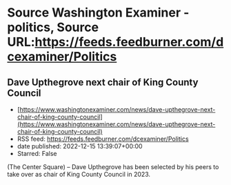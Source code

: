 # Source Washington Examiner - politics, Source URL:https://feeds.feedburner.com/dcexaminer/Politics

## Dave Upthegrove next chair of King County Council
 - [https://www.washingtonexaminer.com/news/dave-upthegrove-next-chair-of-king-county-council](https://www.washingtonexaminer.com/news/dave-upthegrove-next-chair-of-king-county-council)
 - RSS feed: https://feeds.feedburner.com/dcexaminer/Politics
 - date published: 2022-12-15 13:39:07+00:00
 - Starred: False

(The Center Square) – Dave Upthegrove has been selected by his peers to take over as chair of King County Council in 2023.
